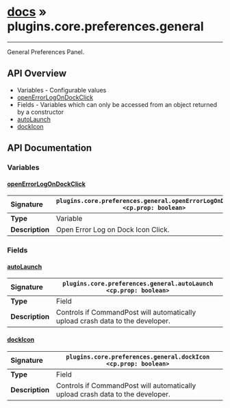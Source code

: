 # [docs](index.md) » plugins.core.preferences.general
---

General Preferences Panel.

## API Overview
* Variables - Configurable values
 * [openErrorLogOnDockClick](#openerrorlogondockclick)
* Fields - Variables which can only be accessed from an object returned by a constructor
 * [autoLaunch](#autolaunch)
 * [dockIcon](#dockicon)

## API Documentation

### Variables

#### [openErrorLogOnDockClick](#openerrorlogondockclick)
| <span style="float: left;">**Signature**</span> | <span style="float: left;">`plugins.core.preferences.general.openErrorLogOnDockClick <cp.prop: boolean>` </span>                                                          |
| -----------------------------------------------------|---------------------------------------------------------------------------------------------------------|
| **Type**                                             | Variable |
| **Description**                                      | Open Error Log on Dock Icon Click. |

### Fields

#### [autoLaunch](#autolaunch)
| <span style="float: left;">**Signature**</span> | <span style="float: left;">`plugins.core.preferences.general.autoLaunch <cp.prop: boolean>` </span>                                                          |
| -----------------------------------------------------|---------------------------------------------------------------------------------------------------------|
| **Type**                                             | Field |
| **Description**                                      | Controls if CommandPost will automatically upload crash data to the developer. |

#### [dockIcon](#dockicon)
| <span style="float: left;">**Signature**</span> | <span style="float: left;">`plugins.core.preferences.general.dockIcon <cp.prop: boolean>` </span>                                                          |
| -----------------------------------------------------|---------------------------------------------------------------------------------------------------------|
| **Type**                                             | Field |
| **Description**                                      | Controls if CommandPost will automatically upload crash data to the developer. |

